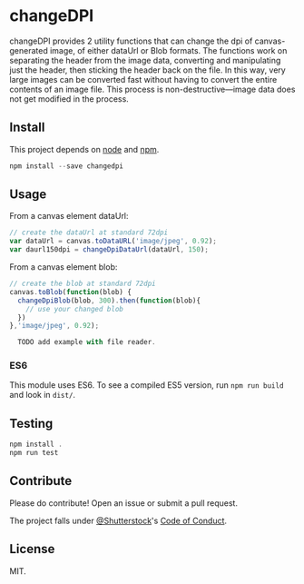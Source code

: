 # changeDPI

changeDPI provides 2 utility functions that can change the dpi of canvas-generated image, of either dataUrl or Blob formats. The functions work on separating the header from the image data, converting and manipulating just the header, then sticking the header back on the file. In this way, very large images can be converted fast without having to convert the entire contents of an image file. This process is non-destructive&mdash;image data does not get modified in the process.

## Install

This project depends on [node](https://nodejs.org) and [npm](https://npmjs.com).

```js
npm install --save changedpi
```

## Usage

From a canvas element dataUrl:
```js
// create the dataUrl at standard 72dpi
var dataUrl = canvas.toDataURL('image/jpeg', 0.92);
var daurl150dpi = changeDpiDataUrl(dataUrl, 150);
```

From a canvas element blob:
```js
// create the blob at standard 72dpi
canvas.toBlob(function(blob) {
  changeDpiBlob(blob, 300).then(function(blob){
    // use your changed blob
  })
},'image/jpeg', 0.92);
```

```js
  TODO add example with file reader.
```

### ES6

This module uses ES6. To see a compiled ES5 version, run `npm run build` and look in `dist/`.

## Testing

```js
npm install .
npm run test
```

## Contribute

Please do contribute! Open an issue or submit a pull request.

The project falls under [@Shutterstock](https://github.com/shutterstock/welcome)'s [Code of Conduct](https://github.com/shutterstock/welcome/blob/master/CODE_OF_CONDUCT.md).

## License

MIT.
